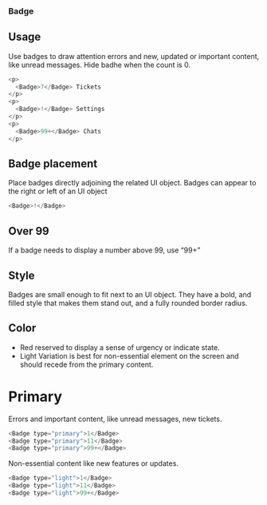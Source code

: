 ### Badge

## Usage

Use badges to draw attention errors and new, updated or important content, like unread messages. Hide badhe when the count is 0.

```js
<p>
  <Badge>7</Badge> Tickets
</p>
<p>
  <Badge>!</Badge> Settings
</p>
<p>
  <Badge>99+</Badge> Chats
</p>
```

## Badge placement

Place badges directly adjoining the related UI object. Badges can appear to the right or left of an UI object

```js
<Badge>!</Badge>
```

## Over 99

If a badge needs to display a number above 99, use “99+”

## Style

Badges are small enough to fit next to an UI object. They have a bold, and filled style that makes them stand out, and a fully rounded border radius.

## Color

- Red reserved to display a sense of urgency or indicate state.
- Light Variation is best for non-essential element on the screen and should recede from the primary content.

# Primary

Errors and important content, like unread messages, new tickets.

```js
<Badge type="primary">1</Badge>
<Badge type="primary">11</Badge>
<Badge type="primary">99+</Badge>
```

Non-essential content like new features or updates.

```js
<Badge type="light">1</Badge>
<Badge type="light">11</Badge>
<Badge type="light">99+</Badge>
```
